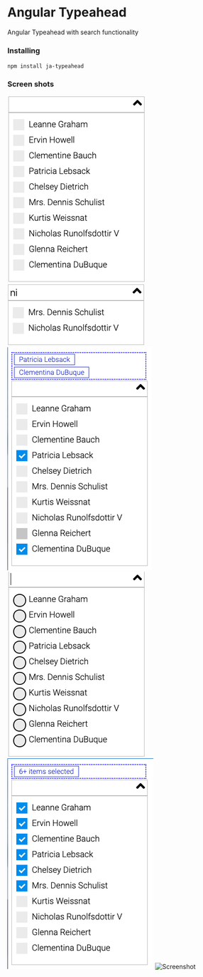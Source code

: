 # Angular Typeahead

Angular Typeahead with search functionality


### Installing


```
npm install ja-typeahead
```

### Screen shots
![Screenshot](screen-shots/1.png)
![Screenshot](screen-shots/2.png)
![Screenshot](screen-shots/3.png)
![Screenshot](screen-shots/4.png)
![Screenshot](screen-shots/5.png)
![Screenshot](screen-shots/6.png)
